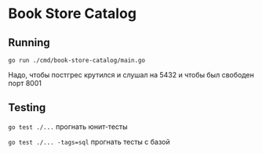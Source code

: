 # Book Store Catalog

## Running

`go run ./cmd/book-store-catalog/main.go`

Надо, чтобы постгрес крутился и слушал на 5432 и чтобы был свободен порт 8001

## Testing

`go test ./...` прогнать юнит-тесты

`go test ./... -tags=sql` прогнать тесты с базой
